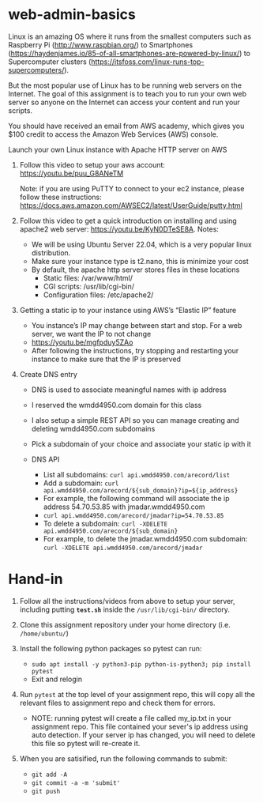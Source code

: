 # web-admin-basics

Linux is an amazing OS where it runs from the smallest computers such as Raspberry Pi (http://www.raspbian.org/) 
to Smartphones (https://haydenjames.io/85-of-all-smartphones-are-powered-by-linux/) to 
Supercomputer clusters (https://itsfoss.com/linux-runs-top-supercomputers/). 

But the most popular use of Linux has to be running web servers on the Internet.  The goal of this assignment is to 
teach you to run your own web server so anyone on the Internet can access your content and run your scripts.

You should have received an email from AWS academy, which gives you $100 credit to access the Amazon Web Services (AWS) 
console. 

Launch your own Linux instance with Apache HTTP server on AWS

1. Follow this video to setup your aws account: https://youtu.be/puu_G8ANeTM 

   Note: if you are using PuTTY to connect to your ec2 instance, please follow these instructions: https://docs.aws.amazon.com/AWSEC2/latest/UserGuide/putty.html 

2. Follow this video to get a quick introduction on installing and using apache2 web server: https://youtu.be/KyN0DTeSE8A.  Notes:
   - We will be using Ubuntu Server 22.04, which is a very popular linux distribution. 
   - Make sure your instance type is t2.nano, this is minimize your cost
   - By default, the apache http server stores files in these locations
      - Static files: /var/www/html/
      - CGI scripts: /usr/lib/cgi-bin/
      - Configuration files: /etc/apache2/

3. Getting a static ip to your instance using AWS’s “Elastic IP” feature
   - You instance’s IP may change between start and stop.  For a web server, we want the IP to not change
   - https://youtu.be/mgfpduy5ZAo 
   - After following the instructions, try stopping and restarting your instance to make sure that the IP is preserved

4. Create DNS entry
   - DNS is used to associate meaningful names with ip address
   - I reserved the wmdd4950.com domain for this class
   - I also setup a simple REST API so you can manage creating and deleting wmdd4950.com subdomains
   - Pick a subdomain of your choice and associate your static ip with it

   - DNS API
      - List all subdomains: `curl api.wmdd4950.com/arecord/list`
      - Add a subdomain: `curl api.wmdd4950.com/arecord/${sub_domain}?ip=${ip_address}`
      - For example, the following command will associate the ip address 54.70.53.85 with jmadar.wmdd4950.com
      - `curl api.wmdd4950.com/arecord/jmadar?ip=54.70.53.85`
      - To delete a subdomain: `curl -XDELETE api.wmdd4950.com/arecord/${sub_domain}`
      - For example, to delete the jmadar.wmdd4950.com subdomain: `curl -XDELETE api.wmdd4950.com/arecord/jmadar`
   
# Hand-in

1. Follow all the instructions/videos from above to setup your server, including putting **`test.sh`** inside the 
`/usr/lib/cgi-bin/` directory.

2. Clone this assignment repository under your home directory (i.e. `/home/ubuntu/`)
   
4. Install the following python packages so pytest can run:
   - `sudo apt install -y python3-pip python-is-python3; pip install pytest`
   - Exit and relogin

6. Run `pytest` at the top level of your assignment repo, this will copy all the relevant files to assignment repo
   and check them for errors.

   - NOTE: running pytest will create a file called my_ip.txt in your assignment repo.  This file contained your
   sever's ip address using auto detection.  If your server ip has changed, you will need to delete this file so
   pytest will re-create it.

7. When you are satisified, run the following commands to submit:
   - `git add -A`
   - `git commit -a -m 'submit'`
   - `git push` 






